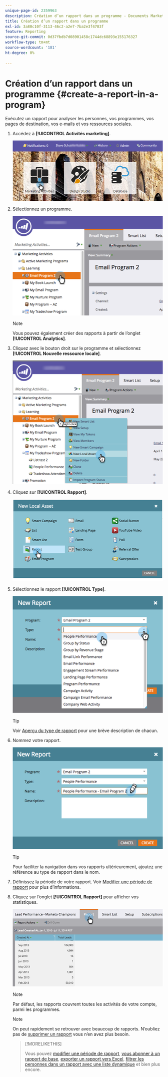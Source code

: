 ```yaml
---
unique-page-id: 2359963
description: Création d’un rapport dans un programme - Documents Marketo - Documentation du produit
title: Création d’un rapport dans un programme
exl-id: 3a80c10f-3113-46c2-a2e7-7ba2e3f4783f
feature: Reporting
source-git-commit: 0d37fbdb7d08901458c1744dc68893e155176327
workflow-type: tm+mt
source-wordcount: '181'
ht-degree: 0%

---
```


# Création d’un rapport dans un programme {#create-a-report-in-a-program}

Exécutez un rapport pour analyser les personnes, vos programmes, vos pages de destination, vos e-mails et vos ressources sociales.

1. Accédez à **[!UICONTROL Activités marketing]**.

   ![](assets/login-marketing-activities.png)

1. Sélectionnez un programme.

   ![](assets/selectprogramreport.png)

   >[!NOTE]
   >
   >Vous pouvez également créer des rapports à partir de l’onglet **[!UICONTROL Analytics]**.

1. Cliquez avec le bouton droit sur le programme et sélectionnez **[!UICONTROL Nouvelle ressource locale]**.

   ![](assets/programrightclick-asset.png)

1. Cliquez sur **[!UICONTROL Rapport]**.

   ![](assets/image2014-9-15-18-3a36-3a46.png)

1. Sélectionnez le rapport **[!UICONTROL Type]**.

   ![](assets/choosereport.png)

   >[!TIP]
   >
   >Voir [Aperçu du type de rapport](https://docs.marketo.com/display/DOCS/Report+Type+Overview) pour une brève description de chacun.

1. Nommez votre rapport.

   ![](assets/namereport.png)

   >[!TIP]
   >
   >Pour faciliter la navigation dans vos rapports ultérieurement, ajoutez une référence au type de rapport dans le nom.

1. Définissez la période de votre rapport. Voir [Modifier une période de rapport](/help/marketo/product-docs/reporting/basic-reporting/editing-reports/change-a-report-time-frame.md) pour plus d’informations.

1. Cliquez sur l’onglet **[!UICONTROL Rapport]** pour afficher vos statistiques.

   ![](assets/image2014-9-15-18-3a38-3a5.png)

   >[!NOTE]
   >
   >Par défaut, les rapports couvrent toutes les activités de votre compte, parmi les programmes.

   >[!NOTE]
   >
   >On peut rapidement se retrouver avec beaucoup de rapports. N’oubliez pas de [supprimer un rapport](/help/marketo/product-docs/reporting/basic-reporting/report-activity/delete-a-report.md) vous n’en avez plus besoin.

   >[!MORELIKETHIS]
   >
   >Vous pouvez [modifier une période de rapport](/help/marketo/product-docs/reporting/basic-reporting/editing-reports/change-a-report-time-frame.md), [vous abonner à un rapport de base](/help/marketo/product-docs/reporting/basic-reporting/report-subscriptions/subscribe-to-a-basic-report.md), [exporter un rapport vers Excel](/help/marketo/product-docs/reporting/basic-reporting/report-activity/export-a-report-to-excel.md), [filtrer les personnes dans un rapport avec une liste dynamique](/help/marketo/product-docs/reporting/basic-reporting/editing-reports/filter-people-in-a-report-with-a-smart-list.md) et bien plus encore.
